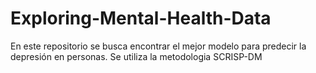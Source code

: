 # Exploring-Mental-Health-Data
En este repositorio se busca encontrar el mejor modelo para predecir  la depresión en personas. Se utiliza la metodologia SCRISP-DM
